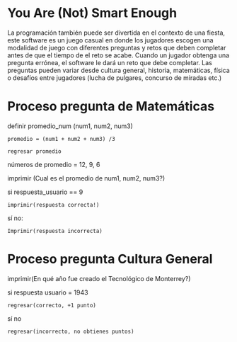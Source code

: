 # You Are (Not) Smart Enough

La programación también puede ser divertida en el contexto de una fiesta, este software es un juego casual en donde los jugadores escogen una modalidad de juego con diferentes preguntas y retos que deben completar antes de que el tiempo de el reto se acabe. Cuando un jugador obtenga una pregunta errónea, el software le dará un reto que debe completar. 
Las preguntas pueden variar desde cultura general, historia, matemáticas, física o desafíos entre jugadores (lucha de pulgares, concurso de miradas etc.) 

	
# Proceso pregunta de Matemáticas

definir promedio_num (num1, num2, num3)

	promedio = (num1 + num2 + num3) /3
    
	regresar promedio 

números de promedio = 12, 9, 6

imprimir (Cual es el promedio de num1, num2, num3?)

si respuesta_usuario == 9

	imprimir(respuesta correcta!)
    
sí no:

	Imprimir(respuesta incorrecta)



# Proceso pregunta Cultura General

imprimir(En qué año fue creado el Tecnológico de Monterrey?)

si respuesta usuario = 1943

	regresar(correcto, +1 punto)
    
sí no

	regresar(incorrecto, no obtienes puntos)


